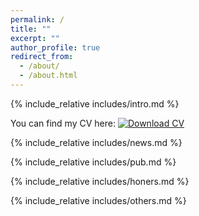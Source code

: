```yaml
---
permalink: /
title: ""
excerpt: ""
author_profile: true
redirect_from: 
  - /about/
  - /about.html
---
```


<span class='anchor' id='about-me'></span>
{% include_relative includes/intro.md %}

You can find my CV here:
[![Download CV](https://custom-icon-badges.demolab.com/badge/CV-blue?logo=download&style=social&label=Download&logoColor=black "Download CV")](../assets/Resume_ChenLuo.pdf)


<!-- BEGIN LATEST DOWNLOAD BUTTON -->
<!-- END LATEST DOWNLOAD BUTTON -->

{% include_relative includes/news.md %}

{% include_relative includes/pub.md %}

{% include_relative includes/honers.md %}

{% include_relative includes/others.md %}
